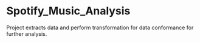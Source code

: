 # Spotify_Music_Analysis
Project extracts data and perform transformation for data conformance for further analysis.
